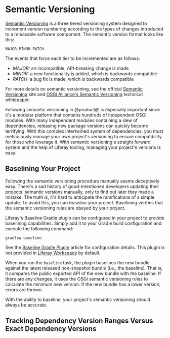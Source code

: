 # Semantic Versioning

[Semantic Versioning](https://semver.org/) is a three tiered versioning system
designed to increment version numbering according to the types of changes
introduced to a releasable software component. The semantic version format looks
like this:

    MAJOR.MINOR.PATCH

The events that force each tier to be incremented are as follows:

- *MAJOR:* an incompatible, API-breaking change is made
- *MINOR:* a new functionality is added, which is backwards compatible
- *PATCH:* a bug fix is made, which is backwards compatible

For more details on semantic versioning, see the official
[Semantic Versioning](https://semver.org/) site and
[OSGi Alliance's Semantic Versioning](http://www.osgi.org/wp-content/uploads/SemanticVersioning1.pdf)
technical whitepaper.

Following semantic versioning in @product@ is especially important since it's a
modular platform that contains hundreds of independent OSGi modules. With many
independent modules containing a slew of dependencies, releasing new package
versions can quickly become terrifying. With this complex intertwined system of
dependencies, you must meticulously manage your own project's versioning to
ensure compatibility for those who leverage it. With semantic versioning's
straight forward system and the help of Liferay tooling, managing your project's
versions is easy.

## Baselining Your Project

Following the semantic versioning procedure manually seems deceptively easy.
There's a sad history of good-intentioned developers updating their projects'
semantic versions manually, only to find out later they made a mistake. The
truth is, it's hard to anticipate the ramifications of a simple update. To avoid
this, you can *baseline* your project. Baselining verifies that the semantic
versioning rules are obeyed by your project.

Liferay's Baseline Gradle plugin can be configured in your project to provide
baselining capabilities. Simply add it to your Gradle build configuration and
execute the following command:

    gradlew baseline

See the
[Baseline Gradle Plugin](/develop/reference/-/knowledge_base/7-1/baseline-gradle-plugin)
article for configuration details. This plugin is not provided in
[Liferay Workspace](/develop/tutorials/-/knowledge_base/7-1/liferay-workspace)
by default.

When you run the `baseline` task, the plugin baselines the new bundle against
the latest released non-snapshot bundle (i.e., the baseline). That is, it
compares the public exported API of the new bundle with the baseline. If there
are any changes, it uses the OSGi semantic versioning rules to calculate the
minimum new version. If the new bundle has a lower version, errors are thrown.

With the ability to baseline, your project's semantic versioning should always
be accurate.

## Tracking Dependency Version Ranges Versus Exact Dependency Versions






